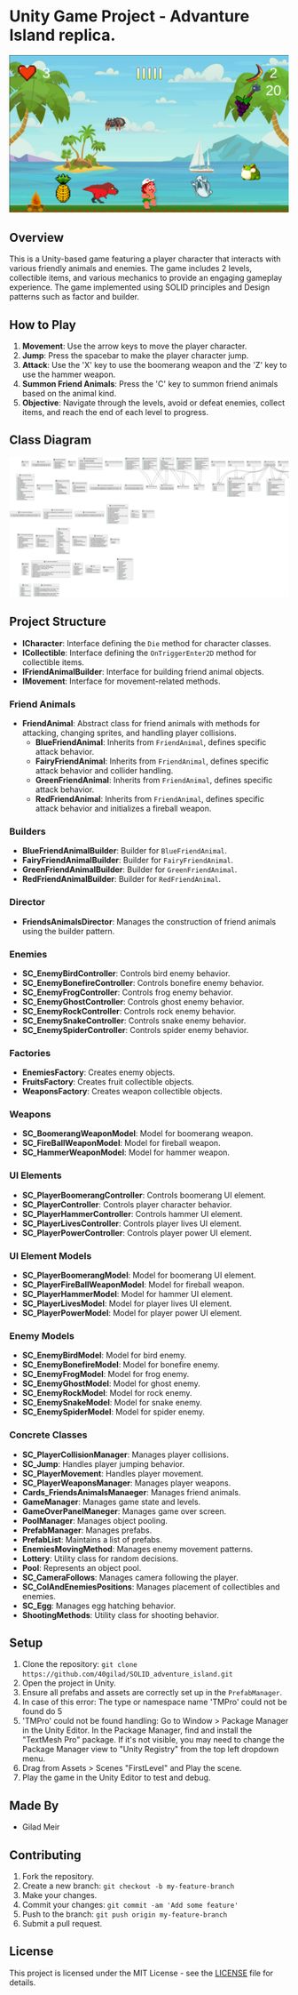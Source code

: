 # Unity Game Project - Advanture Island replica.
![Game Screenshot](Game_Screenshot.png)
## Overview

This is a Unity-based game featuring a player character that interacts with various friendly animals and enemies. The game includes 2 levels, collectible items, and various mechanics to provide an engaging gameplay experience.
The game implemented using SOLID principles and Design patterns such as factor and builder.

## How to Play

1. **Movement**: Use the arrow keys to move the player character.
2. **Jump**: Press the spacebar to make the player character jump.
3. **Attack**: Use the 'X' key to use the boomerang weapon and the 'Z' key to use the hammer weapon.
4. **Summon Friend Animals**: Press the 'C' key to summon friend animals based on the animal kind.
5. **Objective**: Navigate through the levels, avoid or defeat enemies, collect items, and reach the end of each level to progress.

## Class Diagram

![Class Diagram](UML.png)

## Project Structure

- **ICharacter**: Interface defining the `Die` method for character classes.
- **ICollectible**: Interface defining the `OnTriggerEnter2D` method for collectible items.
- **IFriendAnimalBuilder**: Interface for building friend animal objects.
- **IMovement**: Interface for movement-related methods.

### Friend Animals
- **FriendAnimal**: Abstract class for friend animals with methods for attacking, changing sprites, and handling player collisions.
  - **BlueFriendAnimal**: Inherits from `FriendAnimal`, defines specific attack behavior.
  - **FairyFriendAnimal**: Inherits from `FriendAnimal`, defines specific attack behavior and collider handling.
  - **GreenFriendAnimal**: Inherits from `FriendAnimal`, defines specific attack behavior.
  - **RedFriendAnimal**: Inherits from `FriendAnimal`, defines specific attack behavior and initializes a fireball weapon.

### Builders
- **BlueFriendAnimalBuilder**: Builder for `BlueFriendAnimal`.
- **FairyFriendAnimalBuilder**: Builder for `FairyFriendAnimal`.
- **GreenFriendAnimalBuilder**: Builder for `GreenFriendAnimal`.
- **RedFriendAnimalBuilder**: Builder for `RedFriendAnimal`.

### Director
- **FriendsAnimalsDirector**: Manages the construction of friend animals using the builder pattern.

### Enemies
- **SC_EnemyBirdController**: Controls bird enemy behavior.
- **SC_EnemyBonefireController**: Controls bonefire enemy behavior.
- **SC_EnemyFrogController**: Controls frog enemy behavior.
- **SC_EnemyGhostController**: Controls ghost enemy behavior.
- **SC_EnemyRockController**: Controls rock enemy behavior.
- **SC_EnemySnakeController**: Controls snake enemy behavior.
- **SC_EnemySpiderController**: Controls spider enemy behavior.

### Factories
- **EnemiesFactory**: Creates enemy objects.
- **FruitsFactory**: Creates fruit collectible objects.
- **WeaponsFactory**: Creates weapon collectible objects.

### Weapons
- **SC_BoomerangWeaponModel**: Model for boomerang weapon.
- **SC_FireBallWeaponModel**: Model for fireball weapon.
- **SC_HammerWeaponModel**: Model for hammer weapon.

### UI Elements
- **SC_PlayerBoomerangController**: Controls boomerang UI element.
- **SC_PlayerController**: Controls player character behavior.
- **SC_PlayerHammerController**: Controls hammer UI element.
- **SC_PlayerLivesController**: Controls player lives UI element.
- **SC_PlayerPowerController**: Controls player power UI element.

### UI Element Models
- **SC_PlayerBoomerangModel**: Model for boomerang UI element.
- **SC_PlayerFireBallWeaponModel**: Model for fireball weapon.
- **SC_PlayerHammerModel**: Model for hammer UI element.
- **SC_PlayerLivesModel**: Model for player lives UI element.
- **SC_PlayerPowerModel**: Model for player power UI element.

### Enemy Models
- **SC_EnemyBirdModel**: Model for bird enemy.
- **SC_EnemyBonefireModel**: Model for bonefire enemy.
- **SC_EnemyFrogModel**: Model for frog enemy.
- **SC_EnemyGhostModel**: Model for ghost enemy.
- **SC_EnemyRockModel**: Model for rock enemy.
- **SC_EnemySnakeModel**: Model for snake enemy.
- **SC_EnemySpiderModel**: Model for spider enemy.

### Concrete Classes
- **SC_PlayerCollisionManager**: Manages player collisions.
- **SC_Jump**: Handles player jumping behavior.
- **SC_PlayerMovement**: Handles player movement.
- **SC_PlayerWeaponsManager**: Manages player weapons.
- **Cards_FriendsAnimalsManaeger**: Manages friend animals.
- **GameManager**: Manages game state and levels.
- **GameOverPanelManeger**: Manages game over screen.
- **PoolManager**: Manages object pooling.
- **PrefabManager**: Manages prefabs.
- **PrefabList**: Maintains a list of prefabs.
- **EnemiesMovingMethod**: Manages enemy movement patterns.
- **Lottery**: Utility class for random decisions.
- **Pool**: Represents an object pool.
- **SC_CameraFollows**: Manages camera following the player.
- **SC_ColAndEnemiesPositions**: Manages placement of collectibles and enemies.
- **SC_Egg**: Manages egg hatching behavior.
- **ShootingMethods**: Utility class for shooting behavior.

## Setup

1. Clone the repository: `git clone https://github.com/40gilad/SOLID_adventure_island.git`
2. Open the project in Unity.
3. Ensure all prefabs and assets are correctly set up in the `PrefabManager`.
4. In case of this error: The type or namespace name 'TMPro' could not be found do 5
5. 'TMPro' could not be found handling: Go to Window > Package Manager in the Unity Editor. In the Package Manager, find and install the "TextMesh Pro" package. If it's not visible, you may need to change the Package Manager view to "Unity Registry" from the top left dropdown menu.
6. Drag from Assets > Scenes "FirstLevel" and Play the scene.
7. Play the game in the Unity Editor to test and debug.


## Made By
- Gilad Meir

## Contributing

1. Fork the repository.
2. Create a new branch: `git checkout -b my-feature-branch`
3. Make your changes.
4. Commit your changes: `git commit -am 'Add some feature'`
5. Push to the branch: `git push origin my-feature-branch`
6. Submit a pull request.

## License

This project is licensed under the MIT License - see the [LICENSE](LICENSE) file for details.

